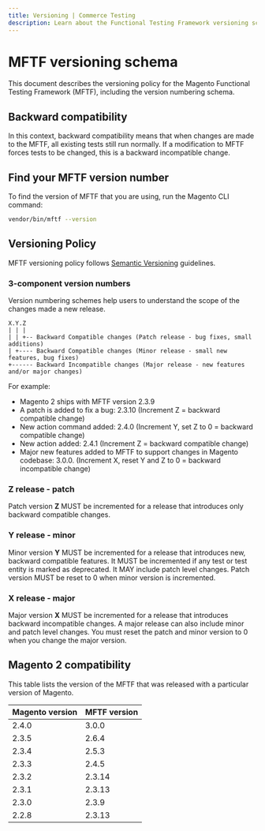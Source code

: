 ```yaml
---
title: Versioning | Commerce Testing
description: Learn about the Functional Testing Framework versioning scheme for Adobe Commerce and Magento Open Source code.
---
```


# MFTF versioning schema

This document describes the versioning policy for the Magento Functional Testing Framework (MFTF), including the version numbering schema.

## Backward compatibility

In this context, backward compatibility means that when changes are made to the MFTF, all existing tests still run normally.
If a modification to MFTF forces tests to be changed, this is a backward incompatible change.

## Find your MFTF version number

To find the version of MFTF that you are using, run the Magento CLI command:

```bash
vendor/bin/mftf --version
```

## Versioning Policy

MFTF versioning policy follows [Semantic Versioning](https://semver.org/) guidelines.

### 3-component version numbers

Version numbering schemes help users to understand the scope of the changes made a new release.

```tree
X.Y.Z
| | |
| | +-- Backward Compatible changes (Patch release - bug fixes, small additions)
| +---- Backward Compatible changes (Minor release - small new features, bug fixes)
+------ Backward Incompatible changes (Major release - new features and/or major changes)
```

For example:

-  Magento 2 ships with MFTF version 2.3.9
-  A patch is added to fix a bug: 2.3.10 (Increment Z = backward compatible change)
-  New action command added: 2.4.0 (Increment Y, set Z to 0 = backward compatible change)
-  New action added: 2.4.1 (Increment Z = backward compatible change)
-  Major new features added to MFTF to support changes in Magento codebase: 3.0.0. (Increment X, reset Y and Z to 0 = backward incompatible change)

### Z release - patch

Patch version **Z** MUST be incremented for a release that introduces only backward compatible changes.
  
### Y release - minor

Minor version **Y** MUST be incremented for a release that introduces new, backward compatible features.
It MUST be incremented if any test or test entity is marked as deprecated.
It MAY include patch level changes. Patch version MUST be reset to 0 when minor version is incremented.

### X release - major

Major version **X** MUST be incremented for a release that introduces backward incompatible changes.
A major release can also include minor and patch level changes.
You must reset the patch and minor version to 0 when you change the major version.

## Magento 2  compatibility

This table lists the version of the MFTF that was released with a particular version of Magento.

|Magento version| MFTF  version|
|---    |---     |
| 2.4.0 | 3.0.0  |
| 2.3.5 | 2.6.4  |
| 2.3.4 | 2.5.3  |
| 2.3.3 | 2.4.5  |
| 2.3.2 | 2.3.14 |
| 2.3.1 | 2.3.13 |
| 2.3.0 | 2.3.9  |
| 2.2.8 | 2.3.13 |
